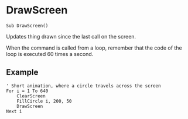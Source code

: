 <!--graphics-->
DrawScreen
==========

```eppabasic
Sub DrawScreen()
```

Updates thing drawn since the last call on the screen.

When the command is called from a loop,
remember that the code of the loop is executed 60 times a second.

Example
----------
```eppabasic
' Short animation, where a circle travels across the screen
For i = 1 To 640
    ClearScreen
    FillCircle i, 200, 50
    DrawScreen
Next i
```

